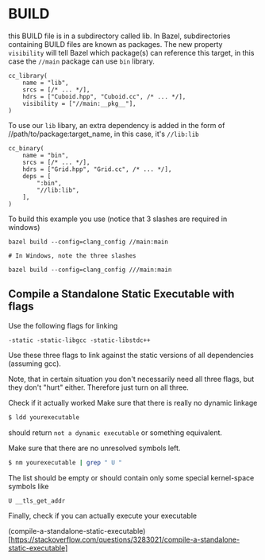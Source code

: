 # BUILD

this BUILD file is in a subdirectory called lib. In Bazel, subdirectories containing BUILD files are known as packages. The new property ```visibility``` will tell Bazel which package(s) can reference this target, in this case the ```//main``` package can use ```bin``` library. 

```
cc_library(
    name = "lib",
    srcs = [/* ... */],
    hdrs = ["Cuboid.hpp", "Cuboid.cc", /* ... */],
    visibility = ["//main:__pkg__"],
)
```

To use our ```lib``` libary, an extra dependency is added in the form of //path/to/package:target_name, in this case, it's ```//lib:lib```

```
cc_binary(
    name = "bin",
    srcs = [/* ... */],
    hdrs = ["Grid.hpp", "Grid.cc", /* ... */],
    deps = [
        ":bin",
        "//lib:lib",
    ],
)
```

To build this example you use (notice that 3 slashes are required in windows)
```
bazel build --config=clang_config //main:main

# In Windows, note the three slashes

bazel build --config=clang_config ///main:main
```

## Compile a Standalone Static Executable with flags

Use the following flags for linking

`-static -static-libgcc -static-libstdc++`

Use these three flags to link against the static versions of all dependencies (assuming gcc).

Note, that in certain situation you don't necessarily need all three flags,
but they don't "hurt" either. Therefore just turn on all three.

Check if it actually worked
Make sure that there is really no dynamic linkage

```bash
$ ldd yourexecutable
```

should return `not a dynamic executable` or something equivalent.

Make sure that there are no unresolved symbols left.

```bash
$ nm yourexecutable | grep " U "
```

The list should be empty or should contain only some special kernel-space symbols like

`U __tls_get_addr`

Finally, check if you can actually execute your executable

(compile-a-standalone-static-executable)[https://stackoverflow.com/questions/3283021/compile-a-standalone-static-executable]
